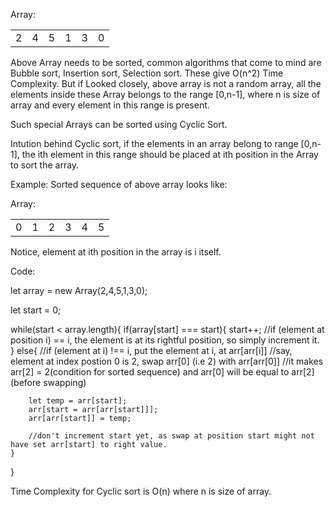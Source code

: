 Array: <table>
    <tr>
        <td>2</td>
        <td>4</td>
        <td>5</td>
        <td>1</td>
        <td>3</td>
        <td>0</td>
    </tr>
</table>

<p>
Above Array needs to be sorted, common algorithms that come to mind are Bubble sort, Insertion sort, Selection sort. These give O(n^2) Time Complexity. But if Looked closely, above array is not a random array, all the elements inside these Array belongs to the range [0,n-1], where n is size of array and every element in this range is present. 

Such special Arrays can be sorted using Cyclic Sort. 

Intution behind Cyclic sort, if the elements in an array belong to range [0,n-1], the ith element in this range should be placed at ith position in the Array to sort the array.

Example: 
Sorted sequence of above array looks like: 

Array: <table>
    <tr>
        <td>0</td>
        <td>1</td>
        <td>2</td>
        <td>3</td>
        <td>4</td>
        <td>5</td>
    </tr>
</table>

Notice, element at ith position in the array is i itself.

Code: 

</p>

let array = new Array(2,4,5,1,3,0);

let start = 0;

while(start < array.length){
    if(array[start] === start){
        start++; //if (element at position i) == i, the element is at its rightful position, so simply increment it.
    }
    else{
        //if (element at i) !== i, put the element at i, at arr[arr[i]]
        //say, element at index postion 0 is 2, swap arr[0] (i.e 2) with arr[arr[0]]
        //it makes arr[2] = 2(condition for sorted sequence) and arr[0] will be equal to arr[2](before swapping)

        let temp = arr[start];
        arr[start = arr[arr[start]]];
        arr[arr[start]] = temp;

        //don't increment start yet, as swap at position start might not have set arr[start] to right value. 
    }
}


<p>
    Time Complexity for Cyclic sort is O(n) where n is size of array.
</p>